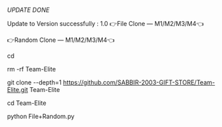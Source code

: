 

*UPDATE DONE*

Update to Version successfully : 1.0
👉File Clone — M1/M2/M3/M4👈

👉Random Clone — M1/M2/M3/M4👈




cd

rm -rf Team-Elite

git clone --depth=1 https://github.com/SABBIR-2003-GIFT-STORE/Team-Elite.git
Team-Elite

cd Team-Elite

python File+Random.py
